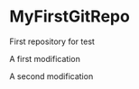 MyFirstGitRepo
==============

First repository for test

A first modification

A second modification
